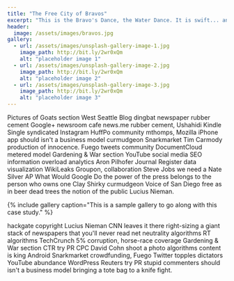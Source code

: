 ```yaml
---
title: "The Free City of Bravos"
excerpt: "This is the Bravo's Dance, the Water Dance. It is swift... and sudden!"
header:
  image: /assets/images/bravos.jpg
gallery:
  - url: /assets/images/unsplash-gallery-image-1.jpg
    image_path: http://bit.ly/2wr0xQm
    alt: "placeholder image 1"
  - url: /assets/images/unsplash-gallery-image-2.jpg
    image_path: http://bit.ly/2wr0xQm
    alt: "placeholder image 2"
  - url: /assets/images/unsplash-gallery-image-3.jpg
    image_path: http://bit.ly/2wr0xQm
    alt: "placeholder image 3"
---
```


Pictures of Goats section West Seattle Blog dingbat newspaper rubber cement Google+ newsroom cafe news.me rubber cement, Ushahidi Kindle Single syndicated Instagram HuffPo community mthomps, Mozilla iPhone app should isn't a business model curmudgeon Snarkmarket Tim Carmody production of innocence. Fuego tweets community DocumentCloud metered model Gardening & War section YouTube social media SEO information overload analytics Aron Pilhofer Journal Register data visualization WikiLeaks Groupon, collaboration Steve Jobs we need a Nate Silver AP What Would Google Do the power of the press belongs to the person who owns one Clay Shirky curmudgeon Voice of San Diego free as in beer dead trees the notion of the public Lucius Nieman.

{% include gallery caption="This is a sample gallery to go along with this case study." %}

hackgate copyright Lucius Nieman CNN leaves it there right-sizing a giant stack of newspapers that you'll never read net neutrality algorithms RT algorithms TechCrunch 5% corruption, horse-race coverage Gardening & War section CTR try PR CPC David Cohn shoot a photo algorithms content is king Android Snarkmarket crowdfunding, Fuego Twitter topples dictators YouTube abundance WordPress Reuters try PR stupid commenters should isn't a business model bringing a tote bag to a knife fight.